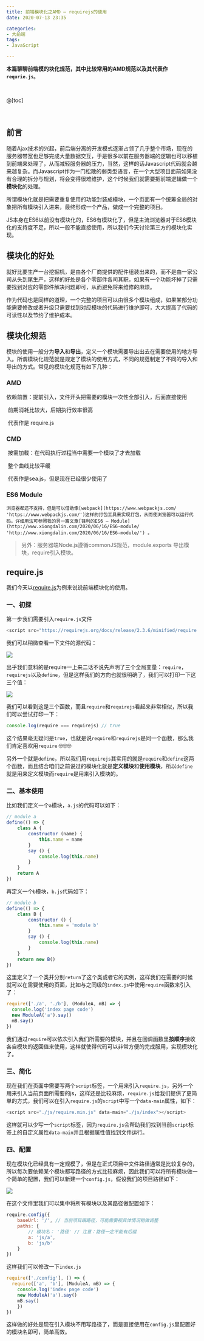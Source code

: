 ```yaml
---
title: 前端模块化之AMD — requirejs的使用
date: 2020-07-13 23:35

categories:
- 大前端
tags:
- JavaScript

---
```


**本篇聊聊前端模的块化规范，其中比较常用的AMD规范以及其代表作`requrie.js`**。

<br>

@[toc]

<br>



## 前言

随着Ajax技术的兴起，前后端分离的开发模式逐渐占领了几乎整个市场，现在的服务器带宽也足够完成大量数据交互，于是很多以前在服务器端的逻辑也可以移植到前端来处理了，从而减轻服务器的压力，当然，这样的话Javascript代码就会越来越复杂。而Javascript作为一门松散的弱类型语言，在一个大型项目面前如果没有合理的拆分与规划，将会变得很难维护，这个时候我们就需要把前端逻辑做一个**模块化**的处理。

所谓模块化就是把需要重复使用的功能封装成模块，一个页面有一个统筹全局的对象把所有模块引入进来，最终形成一个产品，做成一个完整的项目。

JS本身在ES6以前没有模块化的，ES6有模块化了，但是主流浏览器对于ES6模块化的支持度不足，所以一般不能直接使用，所以我们今天讨论第三方的模块化实现。



## 模块化的好处

就好比要生产一台挖掘机，是由各个厂商提供的配件组装出来的，而不是由一家公司从头到尾生产，这样的好处是各个零部件各司其职，如果有一个功能坏掉了只需要找到对应的零部件解决问题即可，从而避免将来维修的麻烦。

作为代码也是同样的道理，一个完整的项目可以由很多个模块组成，如果某部分功能需要修改或者升级只需要找到对应模块的代码进行维护即可，大大提高了代码的可读性以及节约了维护成本。



## 模块化规范

模块的使用一般分为**导入**和**导出**，定义一个模块需要导出出去在需要使用的地方导入。所谓模块化规范就是规定了模块的使用方式，不同的规范制定了不同的导入和导出的方式。常见的模块化规范有如下几种：

### AMD

​	依赖前置：提前引入，文件开头把需要的模块一次性全部引入，后面直接使用

​	前期消耗比较大，后期执行效率很高

​	代表作是 require.js

### CMD

​	按需加载：在代码执行过程当中需要一个模块了才去加载

​	整个曲线比较平缓

​	代表作是sea.js，但是现在已经很少使用了

### ES6 Module

 	浏览器都还不支持，但是可以借助像[webpack](https://www.webpackjs.com/ 'https://www.webpackjs.com/')这样的打包工具来实现打包，从而使浏览器可以运行代码。详细用法可参照我的另一篇文章[锋利的ES6 — Module](http://www.xiongdalin.com/2020/06/16/ES6-module/ 'http://www.xiongdalin.com/2020/06/16/ES6-module/') 。

> 另外：服务器端Node.js遵循commonJS规范，module.exports 导出模块，require引入模块。



## require.js

我们今天以[require.js](https://requirejs.org 'https://requirejs.org')为例来说说前端模块化的使用。



### 一、初探

第一步我们需要引入`require.js`文件

```javascript
<script src="https://requirejs.org/docs/release/2.3.6/minified/require.js"></script>
```

我们可以稍微查看一下文件的源代码：

![](/img/article/require01.png)

出乎我们意料的是require一上来二话不说先声明了三个全局变量：`require`，`requirejs`以及`define`，但是这样我们的方向也就很明确了，我们可以打印一下这三个值：

![](/img/article/require02.jpg)

我们可以看到这是三个函数，而且`require`和`requirejs`看起来非常相似，所以我们可以尝试打印一下：

```javascript
console.log(require === requirejs) // true
```

这个结果毫无疑问是`true`，也就是说`require`和`requirejs`是同一个函数，那么我们肯定喜欢用`require` 🤓🤓🤓

另外一个就是`define`，所以我们用`requirejs`其实用的就是`require`和`define`这两个函数，而且结合咱们之前说过的模块化就是**定义模块**和**使用模块**，所以`define`就是用来定义模块而`require`是用来引入模块的。



### 二、基本使用

比如我们定义一个`a`模块，`a.js`的代码可以如下：

```javascript
// module a
define(() => {
    class A {
        constructor (name) {
            this.name = name
        }
        say () {
            console.log(this.name)
        }
    }
    return A
})
```

再定义一个`b`模块，`b.js`代码如下：

```javascript
// module b
define(() => {
    class B {
        constructor () {
            this.name = 'module b'
        }
        say () {
            console.log(this.name)
        }
    }
    return new B()
})
```

这里定义了一个类并分别`return`了这个类或者它的实例，这样我们在需要的时候就可以在需要使用的页面，比如与之同级的`index.js`中使用`require`函数来引入了：

```javascript
require(['./a', './b'], (ModuleA, mB) => {
  console.log('index page code')
  new ModuleA('a').say()
  mB.say()
})
```

我们通过`require`可以依次引入我们所需要的模块，并且在回调函数里**按顺序**接收各自模块的返回值来使用，这样就使得代码可以非常方便的完成服用，实现模块化了。



### 三、简化

现在我们在页面中需要写两个`script`标签，一个用来引入`require.js`，另外一个用来引入当前页面所需要的js，这样还是比较麻烦，`require.js`给我们提供了更简单的方式，我们可以在引入`require.js`的`script`中写一个`data-main`属性，如下：

```javascript
<script src="./js/require.min.js" data-main="./js/index"></script>
```

这样就可以少写一个`script`标签，因为`require.js`会帮助我们找到当前`script`标签上的自定义属性`data-main`并且根据属性值找到文件运行。



### 四、配置

现在模块化已经具有一定规模了，但是在正式项目中文件路径通常是比较复杂的，所以每次要依赖某个模块都写路径的方式比较麻烦，因此我们可以将所有模块做一个简单的配置，我们可以新建一个`config.js`，假设我们的项目路径如下：

![](/img/article/require03.png)

在这个文件里我们可以集中将所有模块以及其路径做配置如下：

```javascript
require.config({
    baseUrl: '/', // 当前项目跟路径，可能需要视具体情况稍做调整
    paths: {
        // 模块名： '路径' // 注意：路径一定不能有后缀
        a: 'js/a',
        b: 'js/b'
    }
})
```

这样我们可以修改一下`index.js`

```javascript
require(['./config'], () => {
  require(['a', 'b'], (ModuleA, mB) => {
  	console.log('index page code')
  	new ModuleA('a').say()
  	mB.say()
	})
})
```

这样做的好处是现在引入模块不用写路径了，而是直接使用在`config.js`里配置好的模块名即可，简单高效。

